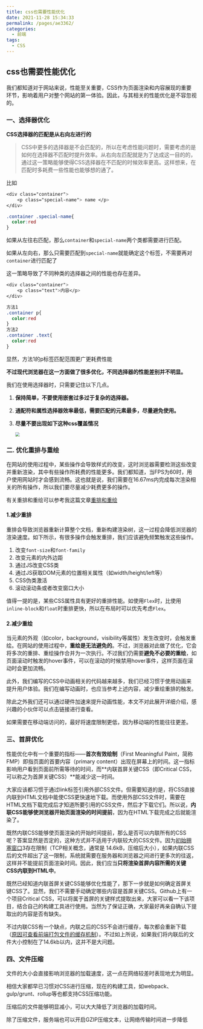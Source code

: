 ```yaml
---
title: css也需要性能优化
date: 2021-11-28 15:34:33
permalink: /pages/ae3362/
categories:
  - 前端
tags:
  - CSS
---
```




## css也需要性能优化

我们都知道对于网站来说，性能至关重要，CSS作为页面渲染和内容展现的重要环节，影响着用户对整个网站的第一体验。因此，与其相关的性能优化是不容忽视的。



### 一、选择器优化

**CSS选择器的匹配是从右向左进行的**

>CSS中更多的选择器是不会匹配的，所以在考虑性能问题时，需要考虑的是如何在选择器不匹配时提升效率。从右向左匹配就是为了达成这一目的的，通过这一策略能够使得CSS选择器在不匹配的时候效率更高。这样想来，在匹配时多耗费一些性能也能够想的通了。

比如

```css
<div class="container">
	<p class="special-name"> name </p>
</div>

.container .special-name{
  color:red
}
```

如果从左往右匹配，那么`container`和`special-name`两个类都需要进行匹配。

如果从左向右，那么只需要匹配到`special-name`就能确定这个标签，不需要再对`container`进行匹配了



这一策略导致了不同种类的选择器之间的性能也存在差异。

```css
<div class="container">
	<p class="text">内容</p>
</div>

方法1
.container p{
  color:red
}
方法2
.container .text{
  color:red
}
```

显然，方法1的p标签匹配范围更广更耗费性能

**不过现代浏览器在这一方面做了很多优化，不同选择器的性能差别并不明显。**

我们在使用选择器时，只需要记住以下几点。

1. **保持简单，不要使用嵌套过多过于复杂的选择器。**

2. **通配符和属性选择器效率最低，需要匹配的元素最多，尽量避免使用。**

3. **尽量不要出现如下这种css覆盖情况**

   <img src="https://gitee.com/gan_chuan_yin/blog-image/raw/master/img/20211128155702.png" style="zoom: 67%;" />





### 二. 优化重排与重绘

在网站的使用过程中，某些操作会导致样式的改变，这时浏览器需要检测这些改变并重新渲染，其中有些操作所耗费的性能更多。我们都知道，当FPS为60时，用户使用网站时才会感到流畅。这也就是说，我们需要在16.67ms内完成每次渲染相关的所有操作，所以我们要尽量减少耗费更多的操作。

有关重排和重绘可以参考我这篇文章[重排和重绘](https://gcy-blog.vercel.app/pages/111974/)

#### 1.减少重排

重排会导致浏览器重新计算整个文档，重新构建渲染树，这一过程会降低浏览器的渲染速度。如下所示，有很多操作会触发重排，我们应该避免频繁触发这些操作。

1. 改变`font-size`和`font-family`
2. 改变元素的内外边距
3. 通过JS改变CSS类
4. 通过JS获取DOM元素的位置相关属性（如width/height/left等）
5. CSS伪类激活
6. 滚动滚动条或者改变窗口大小



值得一提的是，某些CSS属性具有更好的重排性能。如使用`Flex`时，比使用`inline-block`和`float`时重排更快，所以在布局时可以优先考虑`Flex`。



#### 2.减少重绘

当元素的外观（如color，background，visibility等属性）发生改变时，会触发重绘。在网站的使用过程中，**重绘是无法避免的**。不过，浏览器对此做了优化，它会将多次的重排、重绘操作合并为一次执行。不过我们仍需要**避免不必要的重绘**，如页面滚动时触发的hover事件，可以在滚动的时候禁用hover事件，这样页面在滚动时会更加流畅。

此外，我们编写的CSS中动画相关的代码越来越多，我们已经习惯于使用动画来提升用户体验。我们在编写动画时，也应当参考上述内容，减少重绘重排的触发。

除此之外我们还可以通过硬件加速来提升动画性能，本文不对此展开详细介绍，感兴趣的小伙伴可以点击链接进行查看。

如果需要在移动端访问的，最好将速度限制更低，因为移动端的性能往往更差。





### 三、首屏优化

性能优化中有一个重要的指标——**首次有效绘制**（First Meaningful Paint，简称FMP）即指页面的首要内容（primary content）出现在屏幕上的时间。这一指标影响用户看到页面前所需等待的时间，而**内联首屏关键CSS（即Critical CSS，可以称之为首屏关键CSS）**能减少这一时间。



大家应该都习惯于通过link标签引用外部CSS文件。但需要知道的是，将CSS直接内联到HTML文档中能使CSS更快速地下载。而使用外部CSS文件时，需要在HTML文档下载完成后才知道所要引用的CSS文件，然后才下载它们。所以说，**内联CSS能够使浏览器开始页面渲染的时间提前**，因为在HTML下载完成之后就能渲染了。



既然内联CSS能够使页面渲染的开始时间提前，那么是否可以内联所有的CSS呢？答案显然是否定的，这种方式并不适用于内联较大的CSS文件。因为[初始拥塞窗口](https://tylercipriani.com/blog/2016/09/25/the-14kb-in-the-tcp-initial-window/)3存在限制（TCP相关概念，通常是 14.6kB，压缩后大小），如果内联CSS后的文件超出了这一限制，系统就需要在服务器和浏览器之间进行更多次的往返，这样并不能提前页面渲染时间。因此，我们应当**只将渲染首屏内容所需的关键CSS内联到HTML中**。



既然已经知道内联首屏关键CSS能够优化性能了，那下一步就是如何确定首屏关键CSS了。显然，我们不需要手动确定哪些内容是首屏关键CSS。Github上有一个项目Critical CSS，可以将属于首屏的关键样式提取出来，大家可以看一下该项目，结合自己的构建工具进行使用。当然为了保证正确，大家最好再亲自确认下提取出的内容是否有缺失。

不过内联CSS有一个缺点，内联之后的CSS不会进行缓存，每次都会重新下载（[原因可查看前端打包文件的缓存机制](https://gcy-blog.vercel.app/pages/5ab8af/)）。不过如上所说，如果我们将内联后的文件大小控制在了14.6kb以内，这并不是大问题。



### 四、文件压缩

文件的大小会直接影响浏览器的加载速度，这一点在网络较差时表现地尤为明显。

相信大家都早已习惯对CSS进行压缩，现在的构建工具，如webpack、gulp/grunt、rollup等也都支持CSS压缩功能。

压缩后的文件能够明显减小，可以大大降低了浏览器的加载时间。

除了压缩文件，服务端也可以开启GZIP压缩文本，让网络传输时间进一步降低


